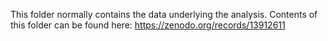 This folder normally contains the data underlying the analysis. Contents of this folder can be found here:
https://zenodo.org/records/13912611